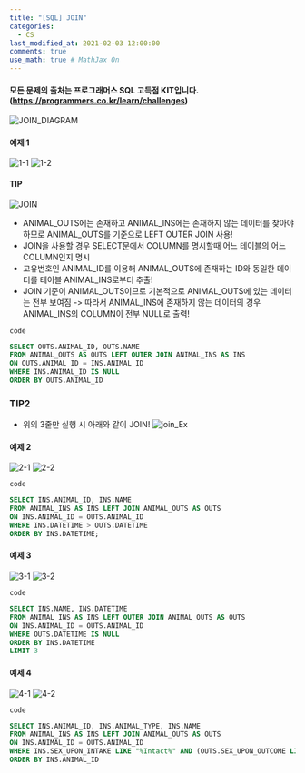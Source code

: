 ```yaml
---
title: "[SQL] JOIN"
categories: 
  - CS
last_modified_at: 2021-02-03 12:00:00
comments: true
use_math: true # MathJax On
---
```


#### 모든 문제의 출처는 프로그래머스 SQL 고득점 KIT입니다. (https://programmers.co.kr/learn/challenges)

![JOIN_DIAGRAM](https://user-images.githubusercontent.com/62474292/106989848-65873280-67b6-11eb-970d-68f2d38058a1.JPG)


#### 예제 1
![1-1](https://user-images.githubusercontent.com/62474292/106708126-b3286180-6635-11eb-81f0-18ad96b8b0e0.JPG)
![1-2](https://user-images.githubusercontent.com/62474292/106708129-b3c0f800-6635-11eb-8034-e8709403b2ed.JPG)

#### TIP
![JOIN](https://user-images.githubusercontent.com/62474292/106983252-f0613080-67a8-11eb-912c-8804b5561e83.JPG)

- ANIMAL_OUTS에는 존재하고 ANIMAL_INS에는 존재하지 않는 데이터를 찾아야 하므로 ANIMAL_OUTS를 기준으로 LEFT OUTER JOIN 사용!
- JOIN을 사용할 경우 SELECT문에서 COLUMN를 명시할때 어느 테이블의 어느 COLUMN인지 명시
- 고유번호인 ANIMAL_ID를 이용해 ANIMAL_OUTS에 존재하는 ID와 동일한 데이터를 테이블 ANIMAL_INS로부터 추출!
- JOIN 기준이 ANIMAL_OUTS이므로 기본적으로 ANIMAL_OUTS에 있는 데이터는 전부 보여짐 -> 따라서 ANIMAL_INS에 존재하지 않는 데이터의 경우 ANIMAL_INS의 COLUMN이 전부 NULL로 출력!

`code`
```sql
SELECT OUTS.ANIMAL_ID, OUTS.NAME
FROM ANIMAL_OUTS AS OUTS LEFT OUTER JOIN ANIMAL_INS AS INS
ON OUTS.ANIMAL_ID = INS.ANIMAL_ID
WHERE INS.ANIMAL_ID IS NULL
ORDER BY OUTS.ANIMAL_ID
```

### TIP2
- 위의 3줄만 실행 시 아래와 같이 JOIN!
![join_Ex](https://user-images.githubusercontent.com/62474292/108618826-87dea880-7464-11eb-99e5-073e2ec1011e.JPG)

#### 예제 2
![2-1](https://user-images.githubusercontent.com/62474292/106708131-b4598e80-6635-11eb-9839-8a3562106a86.JPG)
![2-2](https://user-images.githubusercontent.com/62474292/106708132-b4f22500-6635-11eb-87d0-5952af7f0501.JPG)

`code`
```sql
SELECT INS.ANIMAL_ID, INS.NAME
FROM ANIMAL_INS AS INS LEFT JOIN ANIMAL_OUTS AS OUTS
ON INS.ANIMAL_ID = OUTS.ANIMAL_ID
WHERE INS.DATETIME > OUTS.DATETIME
ORDER BY INS.DATETIME;
```

#### 예제 3
![3-1](https://user-images.githubusercontent.com/62474292/106708133-b4f22500-6635-11eb-9836-569bed8c9021.JPG)
![3-2](https://user-images.githubusercontent.com/62474292/106708134-b58abb80-6635-11eb-819e-4d9f8fd7e251.JPG)

`code`
```sql
SELECT INS.NAME, INS.DATETIME
FROM ANIMAL_INS AS INS LEFT OUTER JOIN ANIMAL_OUTS AS OUTS
ON INS.ANIMAL_ID = OUTS.ANIMAL_ID
WHERE OUTS.DATETIME IS NULL
ORDER BY INS.DATETIME
LIMIT 3
```

#### 예제 4
![4-1](https://user-images.githubusercontent.com/62474292/106708139-b6bbe880-6635-11eb-80f0-cb56d91d21eb.JPG)
![4-2](https://user-images.githubusercontent.com/62474292/106708140-b6bbe880-6635-11eb-91a9-eccf5235cdd0.JPG)

`code`
```sql
SELECT INS.ANIMAL_ID, INS.ANIMAL_TYPE, INS.NAME
FROM ANIMAL_INS AS INS LEFT JOIN ANIMAL_OUTS AS OUTS
ON INS.ANIMAL_ID = OUTS.ANIMAL_ID
WHERE INS.SEX_UPON_INTAKE LIKE "%Intact%" AND (OUTS.SEX_UPON_OUTCOME LIKE "%Spayed%" or OUTS.SEX_UPON_OUTCOME LIKE "%Neutered%")
ORDER BY INS.ANIMAL_ID
```
